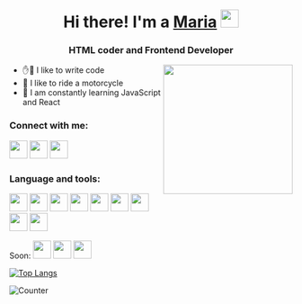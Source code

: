 <h1 align="center">Hi there!  I'm a <a href="#" target="_blank">Maria</a> 
<img src="https://github.com/blackcater/blackcater/raw/main/images/Hi.gif" height="32"/></h1>
<h3 align="center">HTML coder and Frontend Developer</h3>
<img align='right' src="https://media.giphy.com/media/M9gbBd9nbDrOTu1Mqx/giphy.gif" width="230">

- ✋🤚 I like to write code
- 🛵 I like to ride a motorcycle
- 🌱 I am constantly learning JavaScript and React

### Connect with me:
<img height="32" width="32" src="https://cdn.jsdelivr.net/npm/simple-icons@v7/icons/[#EA4335].svg" />
<img height="32" width="32" src="https://cdn.jsdelivr.net/npm/simple-icons@v7/icons/#26A5E4.svg" />
<img height="32" width="32" src="https://cdn.jsdelivr.net/npm/simple-icons@v7/icons/#E4405F.svg" />

<!-- 
<em>Skills: CSS / HTML / JS  / REACT / VUE JS</em> -->

### Language and tools:
<img height="32" width="32" src="https://cdn.jsdelivr.net/npm/simple-icons@v7/icons/#1572B6.svg" />
<img height="32" width="32" src="https://cdn.jsdelivr.net/npm/simple-icons@v7/icons/#E34F26.svg" />
<img height="32" width="32" src="https://cdn.jsdelivr.net/npm/simple-icons@v7/icons/#007ACC.svg" />
<img height="32" width="32" src="https://cdn.jsdelivr.net/npm/simple-icons@v7/icons/#CC6699.svg" />
<img height="32" width="32" src="https://cdn.jsdelivr.net/npm/simple-icons@v7/icons/#21759B.svg" />
<img height="32" width="32" src="https://cdn.jsdelivr.net/npm/simple-icons@v7/icons/#06B6D4.svg" />
<img height="32" width="32" src="https://cdn.jsdelivr.net/npm/simple-icons@v7/icons/#6FDA44.svg" />
<img height="32" width="32" src="https://cdn.jsdelivr.net/npm/simple-icons@v7/icons/#7952B3.svg" />
<img height="32" width="32" src="https://cdn.jsdelivr.net/npm/simple-icons@v7/icons/#F24E1E.svg" />

Soon:
<img height="32" width="32" src="https://cdn.jsdelivr.net/npm/simple-icons@v7/icons/#F7DF1E.svg" />
<img height="32" width="32" src="https://cdn.jsdelivr.net/npm/simple-icons@v7/icons/#339933.svg" />
<img height="32" width="32" src="https://cdn.jsdelivr.net/npm/simple-icons@v7/icons/#61DAFB.svg" />

[![Top Langs](https://github-readme-stats.vercel.app/api/top-langs/?username=wraaap&layout=compact)](https://github.com/anuraghazra/github-readme-stats)

![Counter](https://komarev.com/ghpvc/?username=wraaap&color=ff69b4&style=flat-square)

<!--
**wraaap/wraaap** is a ✨ _special_ ✨ repository because its `README.md` (this file) appears on your GitHub profile.

Here are some ideas to get you started:

- 🔭 I’m currently working on ...
- 🌱 I’m currently learning ...
- 👯 I’m looking to collaborate on ...
- 🤔 I’m looking for help with ...
- 💬 Ask me about ...
- 📫 How to reach me: ...
- 😄 Pronouns: ...
- ⚡ Fun fact: ...
-->
